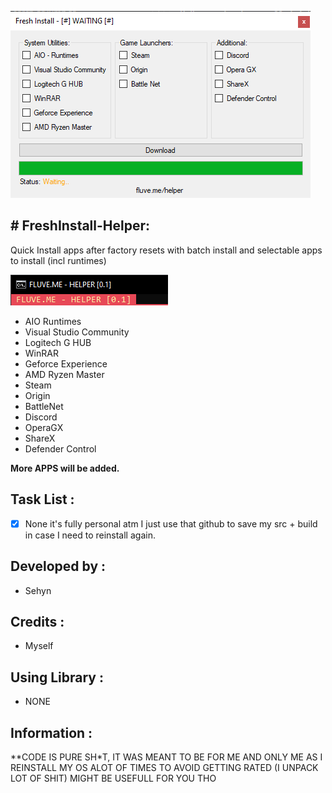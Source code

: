 ![](/Images/FormPicture.png)




## # FreshInstall-Helper:
Quick Install apps after factory resets with batch install and selectable apps to install (incl runtimes)

![](/Images/CMD_Picture.png)

* AIO Runtimes
* Visual Studio Community
* Logitech G HUB
* WinRAR
* Geforce Experience
* AMD Ryzen Master
* Steam
* Origin
* BattleNet
* Discord
* OperaGX
* ShareX
* Defender Control


**More APPS will be added.**

## Task List :

- [x] None it's fully personal atm I just use that github to save my src + build in case I need to reinstall again.






## Developed by :
* Sehyn

## Credits : 
* Myself

## Using Library :
* NONE

## Information :
**CODE IS PURE SH*T, IT WAS MEANT TO BE FOR ME AND ONLY ME AS I REINSTALL MY OS ALOT OF TIMES TO AVOID GETTING RATED (I UNPACK LOT OF SHIT) 
MIGHT BE USEFULL FOR YOU THO

